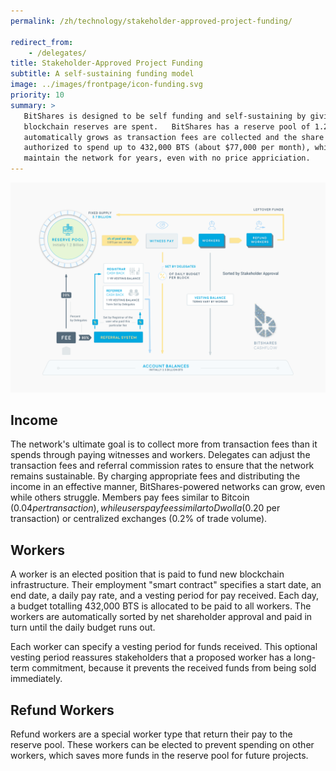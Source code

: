 ```yaml
---
permalink: /zh/technology/stakeholder-approved-project-funding/

redirect_from:
    - /delegates/
title: Stakeholder-Approved Project Funding
subtitle: A self-sustaining funding model
image: ../images/frontpage/icon-funding.svg
priority: 10
summary: >
   BitShares is designed to be self funding and self-sustaining by giving the stakeholders the power to direct where
   blockchain reserves are spent.   BitShares has a reserve pool of 1.2 billion BTS (about $8 million dollars) that
   automatically grows as transaction fees are collected and the share price rises.   Each day, the blockchain is
   authorized to spend up to 432,000 BTS (about $77,000 per month), which is enough to hire a small team to
   maintain the network for years, even with no price appriciation.
---
```


<center> <img width="800px" src="/images/cashflow.png"/></center>

## Income

The network's ultimate goal is to collect more from transaction fees than it spends through paying witnesses and
workers.   Delegates can adjust the transaction fees and referral commission rates to ensure that the network
remains sustainable. By charging appropriate fees and distributing the income in an effective manner,
BitShares-powered networks can grow, even while others struggle. Members pay fees similar to Bitcoin ($0.04 per
transaction), while users pay fees similar to Dwolla ($0.20 per transaction) or centralized exchanges (0.2% of
trade volume).

## Workers
A worker is an elected position that is paid to fund new blockchain infrastructure.  Their employment "smart contract"
specifies a start date, an end date, a daily pay rate, and a vesting period for pay received. Each
day, a budget totalling 432,000 BTS is allocated to be paid to all workers.  The workers are automatically sorted by net
shareholder approval and paid in turn until the daily budget runs out.

Each worker can specify a vesting period for funds received.  This optional vesting period reassures stakeholders
that a proposed worker has a long-term commitment, because it prevents the received funds from being sold immediately.

## Refund Workers

Refund workers are a special worker type that return their pay to the reserve pool.  These workers can be
elected to prevent spending on other workers, which saves more funds in the reserve pool for future projects.
